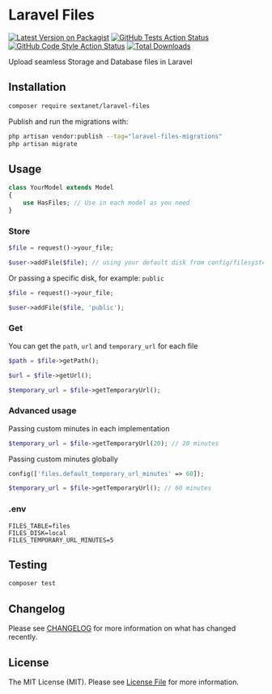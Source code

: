 # Laravel Files

[![Latest Version on Packagist](https://img.shields.io/packagist/v/sextanet/laravel-files.svg?style=flat-square)](https://packagist.org/packages/sextanet/laravel-files)
[![GitHub Tests Action Status](https://img.shields.io/github/actions/workflow/status/sextanet/laravel-files/run-tests.yml?branch=main&label=tests&style=flat-square)](https://github.com/sextanet/laravel-files/actions?query=workflow%3Arun-tests+branch%3Amain)
[![GitHub Code Style Action Status](https://img.shields.io/github/actions/workflow/status/sextanet/laravel-files/fix-php-code-style-issues.yml?branch=main&label=code%20style&style=flat-square)](https://github.com/sextanet/laravel-files/actions?query=workflow%3A"Fix+PHP+code+style+issues"+branch%3Amain)
[![Total Downloads](https://img.shields.io/packagist/dt/sextanet/laravel-files.svg?style=flat-square)](https://packagist.org/packages/sextanet/laravel-files)

Upload seamless Storage and Database files in Laravel

## Installation

```bash
composer require sextanet/laravel-files
```

Publish and run the migrations with:

```bash
php artisan vendor:publish --tag="laravel-files-migrations"
php artisan migrate
```

## Usage

```php
class YourModel extends Model
{
    use HasFiles; // Use in each model as you need
}
```

### Store

```php
$file = request()->your_file;

$user->addFile($file); // using your default disk from config/filesystems.php
```

Or passing a specific disk, for example: `public`

```php
$file = request()->your_file;

$user->addFile($file, 'public');
```

### Get

You can get the `path`, `url` and `temporary_url` for each file

```php
$path = $file->getPath();

$url = $file->getUrl();

$temporary_url = $file->getTemporaryUrl();
```

### Advanced usage

Passing custom minutes in each implementation

```php
$temporary_url = $file->getTemporaryUrl(20); // 20 minutes
```

Passing custom minutes globally

```php
config(['files.default_temporary_url_minutes' => 60]);

$temporary_url = $file->getTemporaryUrl(); // 60 minutes
```

### .env
```dotenv
FILES_TABLE=files
FILES_DISK=local
FILES_TEMPORARY_URL_MINUTES=5
```

## Testing

```bash
composer test
```

## Changelog

Please see [CHANGELOG](CHANGELOG.md) for more information on what has changed recently.

## License

The MIT License (MIT). Please see [License File](LICENSE.md) for more information.
